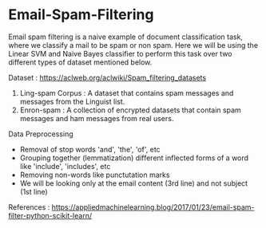 
# Email-Spam-Filtering

Email spam filtering is a naive example of document classification task, where we classify a mail to be spam or non spam. Here we will be using the Linear SVM and Naive Bayes classifier to perform this task over two different types of dataset mentioned below. 

Dataset : https://aclweb.org/aclwiki/Spam_filtering_datasets
1. Ling-spam Corpus : A dataset that contains spam messages and messages from the Linguist list. 
2. Enron-spam : A collection of encrypted datasets that contain spam messages and ham messages from real users.

Data Preprocessing 
- Removal of stop words 'and', 'the', 'of', etc
- Grouping together (lemmatization) different inflected forms of a word like 'include', 'includes', etc
- Removing non-words like punctutation marks
- We will be looking only at the email content (3rd line) and not subject (1st line)

References : https://appliedmachinelearning.blog/2017/01/23/email-spam-filter-python-scikit-learn/
